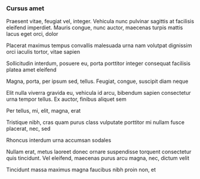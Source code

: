 ### Cursus amet

Praesent vitae, feugiat vel, integer. Vehicula nunc pulvinar sagittis at facilisis eleifend imperdiet. Mauris congue, nunc auctor, maecenas turpis mattis lacus eget orci, dolor

Placerat maximus tempus convallis malesuada urna nam volutpat dignissim orci iaculis tortor, vitae sapien

Sollicitudin interdum, posuere eu, porta porttitor integer consequat facilisis platea amet eleifend

Magna, porta, per ipsum sed, tellus. Feugiat, congue, suscipit diam neque

Elit nulla viverra gravida eu, vehicula id arcu, bibendum sapien consectetur urna tempor tellus. Ex auctor, finibus aliquet sem

Per tellus, mi, elit, magna, erat

Tristique nibh, cras quam purus class vulputate porttitor mi nullam fusce placerat, nec, sed

Rhoncus interdum urna accumsan sodales

Nullam erat, metus laoreet donec ornare suspendisse torquent consectetur quis tincidunt. Vel eleifend, maecenas purus arcu magna, nec, dictum velit

Tincidunt massa maximus magna faucibus nibh proin non, et


